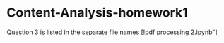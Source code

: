 # Content-Analysis-homework1
Question 3 is listed in the separate file names [!pdf processing 2.ipynb"]
